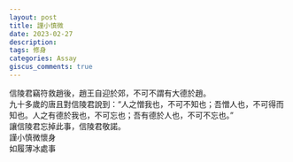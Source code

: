 ```yaml
---
layout: post
title: 謹小慎微
date: 2023-02-27
description:
tags: 修身
categories: Assay
giscus_comments: true
---
```

信陵君竊符救趙後，趙王自迎於郊，不可不謂有大德於趙。  
九十多歲的唐且對信陵君說到：“人之憎我也，不可不知也；吾憎人也，不可得而知也。人之有德於我也，不可忘也；吾有德於人也，不可不忘也。”  
讓信陵君忘掉此事，信陵君敬諾。  
謹小慎微懷身  
如履薄冰處事  

